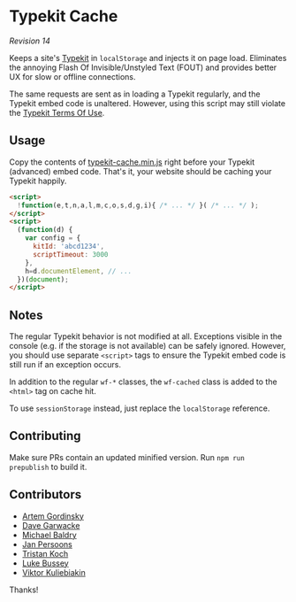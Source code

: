 # Typekit Cache

*Revision 14*

Keeps a site's [Typekit][tk] in `localStorage` and injects it on page load.
Eliminates the annoying Flash Of Invisible/Unstyled Text (FOUT) and provides
better UX for slow or offline connections.

The same requests are sent as in loading a Typekit regularly, and the Typekit embed code is unaltered.
However, using this script may still violate the [Typekit Terms Of Use][tou].

## Usage

Copy the contents of [typekit-cache.min.js][min] right before your Typekit (advanced) embed code.
That's it, your website should be caching your Typekit happily.

```html
<script>
  !function(e,t,n,a,l,m,c,o,s,d,g,i){ /* ... */ }( /* ... */ );
</script>
<script>
  (function(d) {
    var config = {
      kitId: 'abcd1234',
      scriptTimeout: 3000
    },
    h=d.documentElement, // ...
  })(document);
</script>
```

## Notes

The regular Typekit behavior is not modified at all.
Exceptions visible in the console (e.g. if the storage is not available) can be safely ignored.
However, you should use separate `<script>` tags to ensure the Typekit embed code is still run if an exception occurs.

In addition to the regular `wf-*` classes, the `wf-cached` class is added to the `<html>` tag on cache hit.

To use `sessionStorage` instead, just replace the `localStorage` reference.

## Contributing

Make sure PRs contain an updated minified version.
Run `npm run prepublish` to build it.

## Contributors

- [Artem Gordinsky](https://github.com/ArtemGordinsky)
- [Dave Garwacke](https://github.com/ifyoumakeit)
- [Michael Baldry](https://github.com/brightbits)
- [Jan Persoons](https://github.com/janpersoons)
- [Tristan Koch](https://github.com/trkoch)
- [Luke Bussey](https://github.com/lukebussey)
- [Viktor Kuliebiakin](https://github.com/kuliebiakin)

Thanks!

[tk]: https://typekit.com/
[tou]: https://fonts.adobe.com/
[min]: https://raw.githubusercontent.com/morris/typekit-cache/master/typekit-cache.min.js
